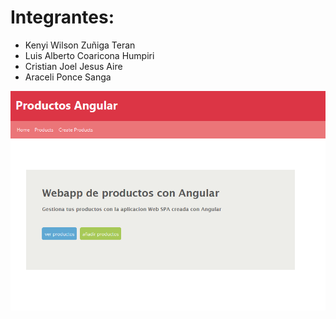 # Integrantes:
- Kenyi Wilson Zuñiga Teran
- Luis Alberto Coaricona Humpiri
- Cristian Joel Jesus Aire
- Araceli Ponce Sanga

![PAGINA PRINCIPAL](./src/assets/captura.png)
